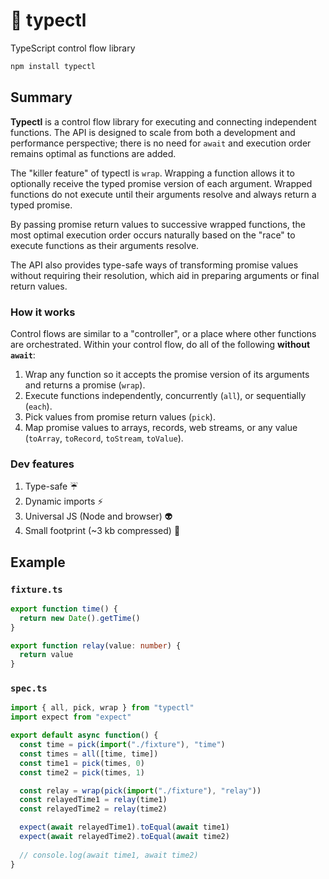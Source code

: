 # 🚰 typectl

TypeScript control flow library

```bash
npm install typectl
```

## Summary

**Typectl** is a control flow library for executing and connecting independent functions. The API is designed to scale from both a development and performance perspective; there is no need for `await` and execution order remains optimal as functions are added.

The "killer feature" of typectl is `wrap`. Wrapping a function allows it to optionally receive the typed promise version of each argument. Wrapped functions do not execute until their arguments resolve and always return a typed promise.

By passing promise return values to successive wrapped functions, the most optimal execution order occurs naturally based on the "race" to execute functions as their arguments resolve.

The API also provides type-safe ways of transforming promise values without requiring their resolution, which aid in preparing arguments or final return values.

### How it works

Control flows are similar to a "controller", or a place where other functions are orchestrated. Within your control flow, do all of the following **without `await`**:

1. Wrap any function so it accepts the promise version of its arguments and returns a promise (`wrap`).
2. Execute functions independently, concurrently (`all`), or sequentially (`each`).
3. Pick values from promise return values (`pick`).
4. Map promise values to arrays, records, web streams, or any value (`toArray`, `toRecord`, `toStream`, `toValue`).

### Dev features

1. Type-safe ☔
2. Dynamic imports ⚡
3. Universal JS (Node and browser) 👽
4. Small footprint (~3 kb compressed) 👣

## Example

### `fixture.ts`

```typescript
export function time() {
  return new Date().getTime()
}

export function relay(value: number) {
  return value
}
```

### `spec.ts`

```typescript
import { all, pick, wrap } from "typectl"
import expect from "expect"

export default async function() {
  const time = pick(import("./fixture"), "time")
  const times = all([time, time])
  const time1 = pick(times, 0)
  const time2 = pick(times, 1)

  const relay = wrap(pick(import("./fixture"), "relay"))
  const relayedTime1 = relay(time1)
  const relayedTime2 = relay(time2)

  expect(await relayedTime1).toEqual(await time1)
  expect(await relayedTime2).toEqual(await time2)
  
  // console.log(await time1, await time2)
}
```
